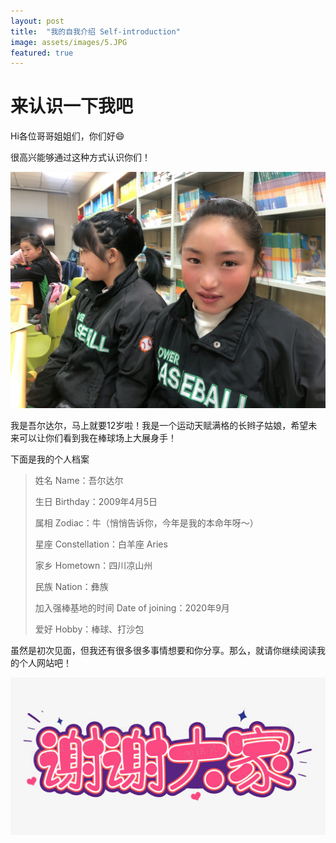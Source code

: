 ```yaml
---
layout: post
title:  "我的自我介绍 Self-introduction"
image: assets/images/5.JPG
featured: true
---
```

# 来认识一下我吧

Hi各位哥哥姐姐们，你们好😄

很高兴能够通过这种方式认识你们！

![6.jpeg](../assets/images/6.jpeg)

我是吾尔达尔，马上就要12岁啦！我是一个运动天赋满格的长辫子姑娘，希望未来可以让你们看到我在棒球场上大展身手！

下面是我的个人档案
> 姓名 Name：吾尔达尔
> 
> 生日 Birthday：2009年4月5日
> 
> 属相 Zodiac：牛（悄悄告诉你，今年是我的本命年呀～）
> 
> 星座 Constellation：白羊座 Aries
> 
> 家乡 Hometown：四川凉山州
> 
> 民族 Nation：彝族
> 
> 加入强棒基地的时间 Date of joining：2020年9月
> 
> 爱好 Hobby：棒球、打沙包

虽然是初次见面，但我还有很多很多事情想要和你分享。那么，就请你继续阅读我的个人网站吧！

![unnamed.jpg](../assets/images/unnamed.jpg)
